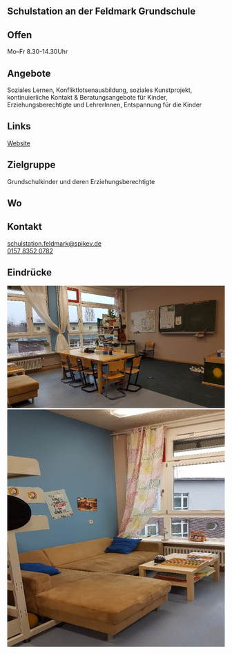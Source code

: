 ## Schulstation an der Feldmark Grundschule

## Offen
Mo–Fr 8.30-14.30Uhr

## Angebote
Soziales Lernen, Konfliktlotsenausbildung, soziales Kunstprojekt, kontinuierliche Kontakt & Beratungsangebote für Kinder, Erziehungsberechtigte und LehrerInnen, Entspannung für die Kinder

## Links
<a class="external_link" target="_blank" href="http://www.spikev.de/schulbezogene-angebote-fuer-schueler-eltern-lehrer-und-erzieher/schulhilfe/">Website</a>

## Zielgruppe
Grundschulkinder und deren Erziehungsberechtigte

## Wo
<div id="gmap"></div>
<script>window.onload = showMap('Wartiner Str. 23, 13057 Berlin', 0, 'gmap_mini')</script>

## Kontakt
[schulstation.feldmark@spikev.de](mailto:schulstation.feldmark@spikev.de)<br>
<a href="tel:+4915783520782">0157 8352 0782</a>

## Eindrücke
<div class="mediacontainer">
  <img src="images/Schulstation_FMS/1.jpg" />
  <img src="images/Schulstation_FMS/2.jpg" />
</div>
